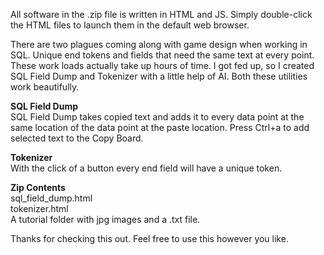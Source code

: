 All software in the .zip file is written in HTML and JS. Simply double-click the HTML files to launch them in the default web browser.

There are two plagues coming along with game design when working in SQL. Unique end tokens and fields that need the same text at every point. These work loads actually take up hours of time. I got fed up, so I created SQL Field Dump and Tokenizer with a little help of AI. Both these utilities work beautifully.

**SQL Field Dump**<br> 
SQL Field Dump takes copied text and adds it to every data point at the same location of the data point at the paste location. Press Ctrl+a to add selected text to the Copy Board.

**Tokenizer**<br> 
With the click of a button every end field will have a unique token.

**Zip Contents**<br>
sql_field_dump.html<br>
tokenizer.html<br>
A tutorial folder with jpg images and a .txt file.

Thanks for checking this out. Feel free to use this however you like.
